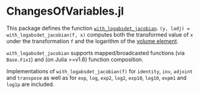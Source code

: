 # ChangesOfVariables.jl

This package defines the function [`with_logabsdet_jacobian`](@ref). `(y, ladj) = with_logabsdet_jacobian(f, x)` computes both the transformed value of `x` under the transformation `f` and the logarithm of the [volume element](https://en.wikipedia.org/wiki/Volume_element).

`with_logabsdet_jacobian` supports mapped/broadcasted functions (via `Base.Fix1`) and (on Julia >=v1.6) function composition.

Implementations of `with_logabsdet_jacobian(f)` for `identity`, `inv`, `adjoint` and `transpose` as well as for `exp`, `log`, `exp2`, `log2`, `exp10`, `log10`, `expm1` and `log1p` are included.
